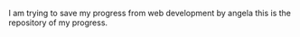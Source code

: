 I am trying to save my progress from web development by angela 
this is the repository of my progress.

